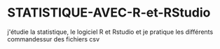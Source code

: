 # STATISTIQUE-AVEC-R-et-RStudio
j'étudie la statistique, le logiciel R et Rstudio et je pratique les différents commandessur des fichiers csv
